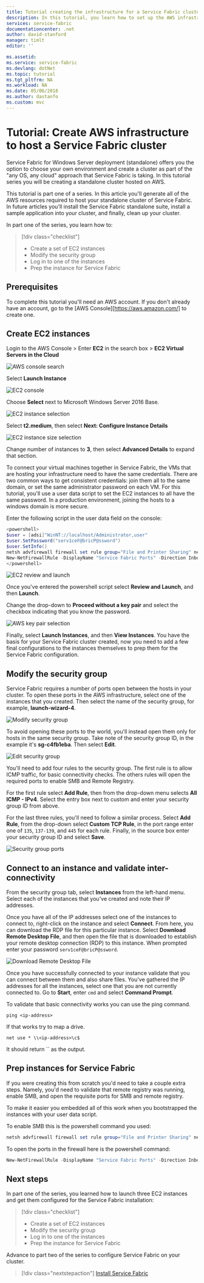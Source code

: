 ```yaml
---
title: Tutorial creating the infrastructure for a Service Fabric cluster on AWS - Azure Service Fabric | Microsoft Docs
description: In this tutorial, you learn how to set up the AWS infrastructure to run a Service Fabric cluster.
services: service-fabric
documentationcenter: .net
author: david-stanford
manager: timlt
editor: ''

ms.assetid: 
ms.service: service-fabric
ms.devlang: dotNet
ms.topic: tutorial
ms.tgt_pltfrm: NA
ms.workload: NA
ms.date: 05/06/2018
ms.author: dastanfo
ms.custom: mvc
---
```

# Tutorial: Create AWS infrastructure to host a Service Fabric cluster

Service Fabric for Windows Server deployment (standalone) offers you the option to choose your own environment and create a cluster as part of the "any OS, any cloud" approach that Service Fabric is taking. In this tutorial series you will be creating a standalone cluster hosted on AWS.

This tutorial is part one of a series. In this article you'll generate all of the AWS resources required to host your standalone cluster of Service Fabric. In future articles you'll install the Service Fabric standalone suite, install a sample application into your cluster, and finally, clean up your cluster.

In part one of the series, you learn how to:

> [!div class="checklist"]
> * Create a set of EC2 instances
> * Modify the security group
> * Log in to one of the instances
> * Prep the instance for Service Fabric

## Prerequisites

To complete this tutorial you'll need an AWS account.  If you don't already have an account, go to the [AWS Console][https://aws.amazon.com/] to create one.

## Create EC2 instances

Login to the AWS Console > Enter **EC2** in the search box > **EC2 Virtual Servers in the Cloud**

![AWS console search][aws-console]

Select **Launch Instance**

![EC2 console][aws-ec2console]

Choose **Select** next to Microsoft Windows Server 2016 Base.

![EC2 instance selection][aws-ec2instance]

Select **t2.medium**, then select **Next: Configure Instance Details**

![EC2 instance size selection][aws-ec2size]

Change number of instances to **3**, then select **Advanced Details** to expand that section.

To connect your virtual machines together in Service Fabric, the VMs that are hosting your infrastructure need to have the same credentials.  There are two common ways to get consistent credentials: join them all to the same domain, or set the same administrator password on each VM.  For this tutorial, you'll use a user data script to set the EC2 instances to all have the same password.  In a production environment, joining the hosts to a windows domain is more secure.

Enter the following script in the user data field on the console:

```powershell
<powershell>
$user = [adsi]"WinNT://localhost/Administrator,user"
$user.SetPassword("serv1ceF@bricP@ssword")
$user.SetInfo()
netsh advfirewall firewall set rule group="File and Printer Sharing" new enable=Yes
New-NetFirewallRule -DisplayName "Service Fabric Ports" -Direction Inbound -Action Allow -RemoteAddress LocalSubnet -Protocol TCP -LocalPort 135, 137-139, 445
</powershell>
```

![EC2 review and launch][aws-ec2configure2]

Once you've entered the powershell script select **Review and Launch**, and then **Launch**.

Change the drop-down to **Proceed without a key pair** and select the checkbox indicating that you know the password.

![AWS key pair selection][aws-keypair]

Finally, select **Launch Instances**, and then **View Instances**.  You have the basis for your Service Fabric cluster created, now you need to add a few final configurations to the instances themselves to prep them for the Service Fabric configuration.

## Modify the security group

Service Fabric requires a number of ports open between the hosts in your cluster. To open these ports in the AWS infrastructure, select one of the instances that you created. Then select the name of the security group, for example,  **launch-wizard-4**.

![Modify security group][aws-ec2security]

To avoid opening these ports to the world, you'll instead open them only for hosts in the same security group. Take note of the security group ID, in the example it's **sg-c4fb1eba**.  Then select **Edit**.

![Edit security group][aws-ec2securityedit]

You'll need to add four rules to the security group. The first rule is to allow ICMP traffic, for basic connectivity checks. The others rules will open the required ports to enable SMB and Remote Registry.

For the first rule select **Add Rule**, then from the drop-down menu selects **All ICMP - IPv4**. Select the entry box next to custom and enter your security group ID from above. 

For the last three rules, you'll need to follow a similar process.  Select **Add Rule**, from the drop-down select **Custom TCP Rule**, in the port range enter one of `135`, `137-139`, and `445` for each rule. Finally, in the source box enter your security group ID and select **Save**.

![Security group ports][aws-ec2securityports]

## Connect to an instance and validate inter-connectivity

From the security group tab, select **Instances** from the left-hand menu.  Select each of the instances that you've created and note their IP addresses.

Once you have all of the IP addresses select one of the instances to connect to, right-click on the instance and select **Connect**.  From here, you can download the RDP file for this particular instance.  Select **Download Remote Desktop File**, and then open the file that is downloaded to establish your remote desktop connection (RDP) to this instance.  When prompted enter your password `serv1ceF@bricP@ssword`.

![Download Remote Desktop File][aws-rdp]

Once you have successfully connected to your instance validate that you can connect between them and also share files.  You've gathered the IP addresses for all the instances, select one that you are not currently connected to. Go to **Start**, enter `cmd` and select **Command Prompt**.

To validate that basic connectivity works you can use the ping command.

```
ping <ip-address>
```

If that works try to map a drive.

```
net use * \\<ip-address>\c$
```

It should return `` as the output.

## Prep instances for Service Fabric

If you were creating this from scratch you'd need to take a couple extra steps.  Namely, you'd need to validate that remote registry was running, enable SMB, and open the requisite ports for SMB and remote registry.

To make it easier you embedded all of this work when you bootstrapped the instances with your user data script.

To enable SMB this is the powershell command you used:

```powershell
netsh advfirewall firewall set rule group="File and Printer Sharing" new enable=Yes
```

To open the ports in the firewall here is the powershell command:

```powershell
New-NetFirewallRule -DisplayName "Service Fabric Ports" -Direction Inbound -Action Allow -RemoteAddress LocalSubnet -Protocol TCP -LocalPort 135, 137-139, 445
```

## Next steps

In part one of the series, you learned how to launch three EC2 instances and get them configured for the Service Fabric installation:

> [!div class="checklist"]
> * Create a set of EC2 instances
> * Modify the security group
> * Log in to one of the instances
> * Prep the instance for Service Fabric

Advance to part two of the series to configure Service Fabric on your cluster.

> [!div class="nextstepaction"]
> [Install Service Fabric](standalone-tutorial-create-service-fabric-cluster.md)

<!-- IMAGES -->
[aws-console]: ./media/service-fabric-tutorial-standalone-cluster/aws-console.png
[aws-ec2console]: ./media/service-fabric-tutorial-standalone-cluster/aws-ec2console.png
[aws-ec2instance]: ./media/service-fabric-tutorial-standalone-cluster/aws-ec2instance.png
[aws-ec2size]: ./media/service-fabric-tutorial-standalone-cluster/aws-ec2size.png
[aws-ec2configure]: ./media/service-fabric-tutorial-standalone-cluster/aws-ec2configure.png
[aws-ec2configure2]: ./media/service-fabric-tutorial-standalone-cluster/aws-ec2configure2.png
[aws-keypair]: ./media/service-fabric-tutorial-standalone-cluster/aws-keypair.png
[aws-rdp]: ./media/service-fabric-tutorial-standalone-cluster/aws-rdp.png
[aws-ec2security]: ./media/service-fabric-tutorial-standalone-cluster/aws-ec2security.png
[aws-ec2securityedit]: ./media/service-fabric-tutorial-standalone-cluster/aws-ec2securityedit.png
[aws-ec2securityports]: ./media/service-fabric-tutorial-standalone-cluster/aws-ec2securityports.png
